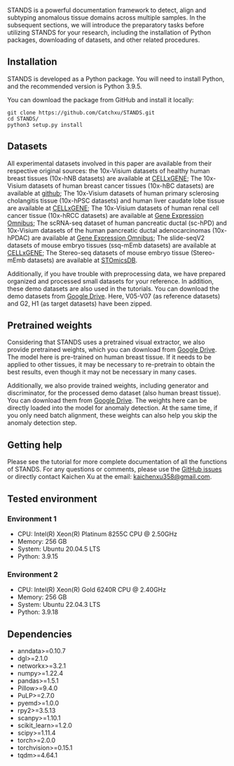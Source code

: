 STANDS is a powerful documentation framework to detect, align and subtyping anomalous tissue domains across multiple samples. In the subsequent sections, we will introduce the preparatory tasks before utilizing STANDS for your research, including the installation of Python packages, downloading of datasets, and other related procedures.




## Installation
STANDS is developed as a Python package. You will need to install Python, and the recommended version is Python 3.9.5.

You can download the package from GitHub and install it locally:

```commandline
git clone https://github.com/Catchxu/STANDS.git
cd STANDS/
python3 setup.py install
```




## Datasets
All experimental datasets involved in this paper are available from their respective original sources: the 10x-Visium datasets of healthy human breast tissues (10x-hNB datasets) are available at [CELLxGENE](https://cellxgene.cziscience.com/collections/4195ab4c-20bd-4cd3-8b3d-65601277e731); The 10x-Visium datasets of human breast cancer tissues (10x-hBC datasets) are available at [github](https://github.com/almaan/her2st/tree/master); The 10x-Visium datasets of human primary sclerosing cholangitis tissue (10x-hPSC datasets) and human liver caudate lobe tissue are available at [CELLxGENE](https://cellxgene.cziscience.com/collections/0c8a364b-97b5-4cc8-a593-23c38c6f0ac5); The 10x-Visium datasets of human renal cell cancer tissue (10x-hRCC datasets) are available at [Gene Expression Omnibus](https://www.ncbi.nlm.nih.gov/geo/query/acc.cgi?acc=GSE175540); The scRNA-seq dataset of human pancreatic ductal (sc-hPD) and 10x-Visium datasets of the human pancreatic ductal adenocarcinomas (10x-hPDAC) are available at [Gene Expression Omnibus](https://www.ncbi.nlm.nih.gov/geo/query/acc.cgi?acc=GSE111672); The slide-seqV2 datasets of mouse embryo tissues (ssq-mEmb datasets) are available at [CELLxGENE](https://cellxgene.cziscience.com/collections/d74b6979-efba-47cd-990a-9d80ccf29055); The Stereo-seq datasets of mouse embryo tissue (Stereo-mEmb datasets) are available at [STOmicsDB](https://db.cngb.org/stomics/mosta/). 

Additionally, if you have trouble with preprocessing data, we have prepared organized and processed small datasets for your reference. In addition, these demo datasets are also used in the tutorials. You can download the demo datasets from [Google Drive](https://drive.google.com/file/d/17SUwJp0q2UwAMiVfQn4gSRJwef1hkG0G/view?usp=sharing). Here, V05-V07 (as reference datasets) and G2, H1 (as target datasets) have been zipped.


## Pretrained weights
Considering that STANDS uses a pretrained visual extractor, we also provide pretrained weights, which you can download from [Google Drive](https://drive.google.com/file/d/1uhwaoSdTZ0ihqkEeW4IuH0DbyQpce8kh/view?usp=sharing). The model here is pre-trained on human breast tissue. If it needs to be applied to other tissues, it may be necessary to re-pretrain to obtain the best results, even though it may not be necessary in many cases.

Additionally, we also provide trained weights, including generator and discriminator, for the processed demo dataset (also human breast tissue). You can download them from [Google Drive](https://drive.google.com/file/d/1N_He2EpjNhqsRpFXx6-4Mnb4h81r1H3V/view?usp=sharing). The weights here can be directly loaded into the model for anomaly detection. At the same time, if you only need batch alignment, these weights can also help you skip the anomaly detection step.


## Getting help
Please see the tutorial for more complete documentation of all the functions of STANDS. For any questions or comments, please use the [GitHub issues](https://github.com/Catchxu/STANDS/issues) or directly contact Kaichen Xu at the email: kaichenxu358@gmail.com.




## Tested environment
### Environment 1
- CPU: Intel(R) Xeon(R) Platinum 8255C CPU @ 2.50GHz
- Memory: 256 GB
- System: Ubuntu 20.04.5 LTS
- Python: 3.9.15

### Environment 2
- CPU: Intel(R) Xeon(R) Gold 6240R CPU @ 2.40GHz
- Memory: 256 GB
- System: Ubuntu 22.04.3 LTS
- Python: 3.9.18




## Dependencies
- anndata>=0.10.7
- dgl>=2.1.0
- networkx>=3.2.1
- numpy>=1.22.4
- pandas>=1.5.1
- Pillow>=9.4.0
- PuLP>=2.7.0
- pyemd>=1.0.0
- rpy2>=3.5.13
- scanpy>=1.10.1
- scikit_learn>=1.2.0
- scipy>=1.11.4
- torch>=2.0.0
- torchvision>=0.15.1
- tqdm>=4.64.1